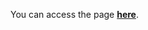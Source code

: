 You can access the page <a href="https://dimas-prates.github.io/custom-modal-css/" target="_blank"><strong>here</strong></a>.